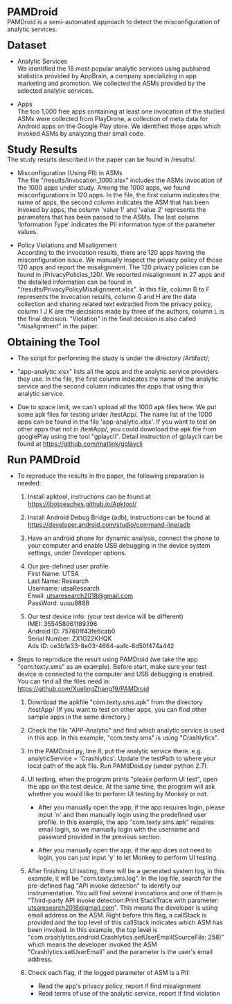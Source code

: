 <font size=5>**PAMDroid** </font>     
PAMDroid is a semi-automated approach to detect the misconfiguration of analytic services.  


<font size=5>**Dataset** </font>     
* Analytic Services  
We identified the 18 most popular analytic services using published statistics provided by AppBrain, a company specializing in app marketing and promotion. We collected the ASMs provided by the selected analytic services.

* Apps  
The too 1,000 free apps containing at least one invocation of the studied ASMs were collected from PlayDrone, a collection of meta data for Android apps on the Google Play store. We identified those apps which invoked ASMs by analyzing their smali code.


<font size=5>**Study Results** </font>  
The study results described in the paper can be found in /results/.      
* Misconfiguration (Using PII) in ASMs  
The file "/results/Invocation_1000.xlsx" includes the ASMs invocation of the 1000 apps under study. Among the 1000 apps, we found misconfigurations in 120 apps. In the file, the first column indicates the name of apps, the second column indicates the ASM that has been invoked by apps, the column 'value 1' and 'value 2' represents the parameters that has been passed to the ASMs. The last column 'Information Type' indicates the PII information type of the parameter values. 

* Policy Violations and Misalignment  
According to the invocation results, there are 120 apps having the misconfiguration issue. We manually inspect the privacy policy of those 120 apps and report the misalignment. The 120 privacy policies can be found in /PrivacyPolicies_120/. We reported misalignment in 27 apps and the detailed information can be found in "/results/PrivacyPolicyMisalignment.xlsx". In this file, column B to F represents the invocation results, column G and H are the data collection and sharing related text extracted from the privacy policy, column I J K are the decisions made by three of the authors, column L is the final decision. "Violation" in the final decision is also called "misalignment" in the paper. 


<font size=5>**Obtaining the Tool** </font>  
* The script for performing the study is under the directory /Artifact/;  
 
* "app-analytic.xlsx" lists all the apps and the analytic service providers they use. In the file, the first column indicates the name of the analytic service and the second column indicates the apps that using this analytic service. 

* Due to space limit, we can't upload all the 1000 apk files here. We put some apk files for testing under /testApp/. The name list of the 1000 apps can be found in the file 'app-analytic.xlsx'. If you want to test on other apps that not in /testApp/, you could download the apk file from googlePlay using the tool "gplaycli". Detail instruction of gplaycli can be found at https://github.com/matlink/gplaycli



<font size=5>**Run PAMDroid** </font>  

* To reproduce the results in the paper, the following preparation is needed:
    1. Install apktool, instructions can be found at https://ibotpeaches.github.io/Apktool/  
    2. Install Android Debug Bridge (adb), instructions can be found at https://developer.android.com/studio/command-line/adb   
    3. Have an android phone for dynamic analysis, connect the phone to your computer and enable USB debugging in the device system settings, under Developer options.  
    4. Our pre-defined user profile    
            First Name: UTSA   
            Last Name: Research  
            Username: utsaResearch  
            Email: utsaresearch2018@gmail.com  
            PassWord: uuuu8888 
              
    5. Our test device info: (your test device will be different)  
            IMEI: 355458061189396  
            Android ID: 757601f43fe6cab0  
            Serial Number: ZX1G22KHQK  
            Ads ID: ce3b1e33-8e03-4664-aafc-8d50f474a442  

* Steps to reproduce the result using PAMDroid (we take the app "com.texty.sms" as an example). Before start, make sure your test device is connected to the computer and USB debugging is enabled.  
     You can find all the files need in: https://github.com/XuelingZhang19/PAMDroid 
    1. Download the apkfile "com.texty.sms.apk" from the directory /testApp/  (If you want to test on other apps, you can find other sample apps in the same directory.)

    2. Check the file "APP-Analytic" and find which analytic service is used in this app. In this example, "com.texty.sms" is using "Crashlytics". 

    3. In the PAMDroid.py, line 8, put the analytic service there. e.g. analyticService = 'Crashlytics'. Update the testPath to where your local path of the apk file. Run PAMdDoid.py (under python 2.7). 

    4. UI testing, when the program prints "please perform UI test", open the app on the test device.  At the same time, the program will ask whether you would like to perform UI testing by Monkey or not.
        * After you manually open the app, if the app requires login, please input 'n' and then manually login using the predefined user profile. In this example, the app "com.texty.sms.apk" requires email login, so we manually login with the username and password provided in the previous section.  
        
        * After you manually open the app, if the app does not need to login, you can just input 'y' to let Monkey to perform UI testing.  

    5. After finishing UI testing, there will be a generated system log, in this example, it will be "com.texty.sms.log". In the log file, search for the pre-defined flag "API invoke detection" to identify our instrumentation. You will find several invocations and one of them is "Third-party API invoke detection:Print StackTrace with parameter: utsaresearch2018@gmail.com". This means the developer is using email address on the ASM. Right before this flag, a callStack is provided and the top level of this callStack indicates which ASM has been invoked. In this example, the top level is "com.crashlytics.android.Crashlytics.setUserEmail(SourceFile: 258)" which means the developer invoked the ASM "Crashlytics.setUserEmail" and the parameter is the user's email address. 

    6. Check each flag, if the logged parameter of ASM is a PII:  
        * Read the app's privacy policy, report if find  misalignment
        * Read terms of use of the analytic service, report if find violation 


